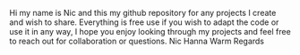 Hi my name is Nic and this my github repository for any projects I create and wish to share. Everything is free use if you wish to adapt the code or use it in any way, I hope you enjoy looking through my projects and
feel free to reach out for collaboration or questions.
Nic Hanna
Warm Regards
